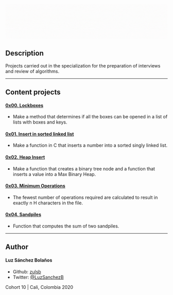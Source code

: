 ![Banner](bannerprincipal-interview.gif)

## Description

Projects carried out in the specialization for the preparation of interviews and review of algorithms.

---

## Content projects
#### [0x00. Lockboxes](./0x00-lockboxes)
* Make a method that determines if all the boxes can be opened in a list of lists with boxes and keys.
#### [0x01. Insert in sorted linked list](./0x01-insert_in_sorted_linked_list)
* Make a function in C that inserts a number into a sorted singly linked list.
#### [0x02. Heap Insert](./0x02-heap_insert)
* Make a function that creates a binary tree node and a function that inserts a value into a Max Binary Heap.
#### [0x03. Minimum Operations](./0x03-minimum_operations)
* The fewest number of operations required are calculated to result in exactly n H characters in the file.
#### [0x04. Sandpiles](./0x04-sandpiles)
* Function that computes the sum of two sandpiles.

---

## Author
#### Luz Sánchez Bolaños
- Github: [zulsb](https://github.com/zulsb)
- Twitter: [@LuzSanchezB](https://twitter.com/LuzSanchezB)

Cohort 10 |
Cali, Colombia 2020
